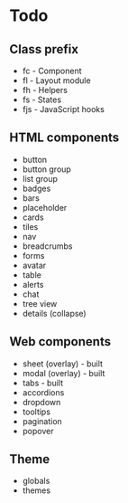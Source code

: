 # Todo

## Class prefix

- fc - Component
- fl - Layout module
- fh - Helpers
- fs - States
- fjs - JavaScript hooks

## HTML components

- button
- button group
- list group
- badges
- bars
- placeholder
- cards
- tiles
- nav
- breadcrumbs
- forms
- avatar
- table
- alerts
- chat
- tree view
- details (collapse)

## Web components

- sheet (overlay) - built
- modal (overlay) - built
- tabs - built
- accordions
- dropdown
- tooltips
- pagination
- popover

## Theme

- globals
- themes
